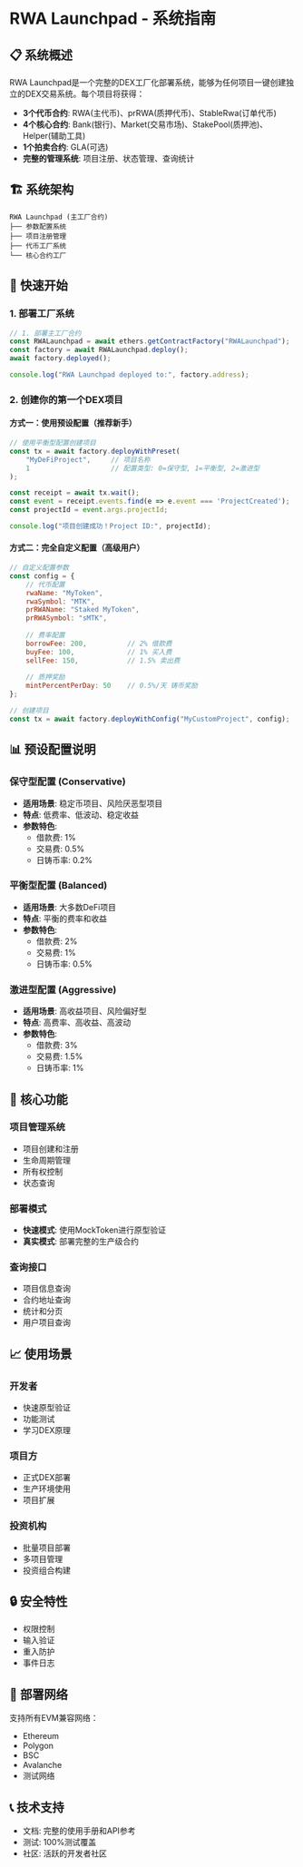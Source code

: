# RWA Launchpad - 系统指南

## 📋 系统概述

RWA Launchpad是一个完整的DEX工厂化部署系统，能够为任何项目一键创建独立的DEX交易系统。每个项目将获得：

- **3个代币合约**: RWA(主代币)、prRWA(质押代币)、StableRwa(订单代币)
- **4个核心合约**: Bank(银行)、Market(交易市场)、StakePool(质押池)、Helper(辅助工具)
- **1个拍卖合约**: GLA(可选)
- **完整的管理系统**: 项目注册、状态管理、查询统计

## 🏗️ 系统架构

```
RWA Launchpad (主工厂合约)
├── 参数配置系统
├── 项目注册管理
├── 代币工厂系统
└── 核心合约工厂
```

## 🚀 快速开始

### 1. 部署工厂系统

```javascript
// 1. 部署主工厂合约
const RWALaunchpad = await ethers.getContractFactory("RWALaunchpad");
const factory = await RWALaunchpad.deploy();
await factory.deployed();

console.log("RWA Launchpad deployed to:", factory.address);
```

### 2. 创建你的第一个DEX项目

#### 方式一：使用预设配置（推荐新手）

```javascript
// 使用平衡型配置创建项目
const tx = await factory.deployWithPreset(
    "MyDeFiProject",     // 项目名称
    1                    // 配置类型: 0=保守型, 1=平衡型, 2=激进型
);

const receipt = await tx.wait();
const event = receipt.events.find(e => e.event === 'ProjectCreated');
const projectId = event.args.projectId;

console.log("项目创建成功！Project ID:", projectId);
```

#### 方式二：完全自定义配置（高级用户）

```javascript
// 自定义配置参数
const config = {
    // 代币配置
    rwaName: "MyToken",
    rwaSymbol: "MTK",
    prRWAName: "Staked MyToken",
    prRWASymbol: "sMTK",
    
    // 费率配置
    borrowFee: 200,          // 2% 借款费
    buyFee: 100,             // 1% 买入费
    sellFee: 150,            // 1.5% 卖出费
    
    // 质押奖励
    mintPercentPerDay: 50    // 0.5%/天 铸币奖励
};

// 创建项目
const tx = await factory.deployWithConfig("MyCustomProject", config);
```

## 📊 预设配置说明

### 保守型配置 (Conservative)
- **适用场景**: 稳定币项目、风险厌恶型项目
- **特点**: 低费率、低波动、稳定收益
- **参数特色**:
  - 借款费: 1%
  - 交易费: 0.5%
  - 日铸币率: 0.2%

### 平衡型配置 (Balanced)
- **适用场景**: 大多数DeFi项目
- **特点**: 平衡的费率和收益
- **参数特色**:
  - 借款费: 2%
  - 交易费: 1%
  - 日铸币率: 0.5%

### 激进型配置 (Aggressive)
- **适用场景**: 高收益项目、风险偏好型
- **特点**: 高费率、高收益、高波动
- **参数特色**:
  - 借款费: 3%
  - 交易费: 1.5%
  - 日铸币率: 1%

## 🔧 核心功能

### 项目管理系统
- 项目创建和注册
- 生命周期管理
- 所有权控制
- 状态查询

### 部署模式
- **快速模式**: 使用MockToken进行原型验证
- **真实模式**: 部署完整的生产级合约

### 查询接口
- 项目信息查询
- 合约地址查询
- 统计和分页
- 用户项目查询

## 📈 使用场景

### 开发者
- 快速原型验证
- 功能测试
- 学习DEX原理

### 项目方
- 正式DEX部署
- 生产环境使用
- 项目扩展

### 投资机构
- 批量项目部署
- 多项目管理
- 投资组合构建

## 🔒 安全特性

- 权限控制
- 输入验证
- 重入防护
- 事件日志

## 🚀 部署网络

支持所有EVM兼容网络：
- Ethereum
- Polygon
- BSC
- Avalanche
- 测试网络

## 📞 技术支持

- 文档: 完整的使用手册和API参考
- 测试: 100%测试覆盖
- 社区: 活跃的开发者社区 